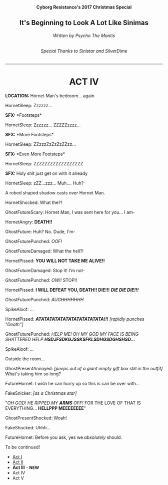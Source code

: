 <div class=""><center>
<h4>Cyborg Resistance's 2017 Christmas Special</h4>
<h2>It's Beginning to Look A Lot Like Sinimas</h2>
<h6>Written by Psycho The Mantis</h6>
<h6>Special Thanks to Sinistar and SilverDime</h6>
<hr>
</center></div>

<div class=""><center>
<h1>ACT IV</h1>
</center></div>

<div class="narration"><b>LOCATION: </b>Hornet Man's bedroom... again</div>

HornetSleep: Zzzzzz...

<div class="narration"><b>SFX: </b>*Footsteps*</div>

HornetSleep: Zzzzzz... ZZZZZzzzz...

<div class="narration"><b>SFX: </b>*More Footsteps*</div>

HornetSleep: ZZzzzZzZzZzZZzz...

<div class="narration"><b>SFX: </b>*Even More Footsteps*</div>

HornetSleep: ZZZZZZZZZZZZZZZZZZ

<div class="narration"><b>SFX: </b>Holy shit just get on with it already</div>

HornetSleep: zZZ...zzz... Muh.... Huh?

<div class="narration">A robed shaped shadow casts over Hornet Man.</div>

HornetShocked: What the?!

GhostFutureScary: Hornet Man, I was sent here for you... I am-

HornetAngry: **DEATH!!**

GhostFuture: Huh? No. Dude, I'm-

GhostFuturePunched: *OOF!*

GhostFutureDamaged: What the hell?!

HornetPissed: **YOU WILL NOT TAKE ME ALIVE!!**

GhostFutureDamaged: Stop it! I'm not-

GhostFuturePunched: *OW!!* STOP!!

HornetPissed: **I WILL DEFEAT YOU, DEATH!! DIE!!!** ***DIE DIE DIE!!!***

GhostFuturePunched: *AUGHHHHHHH*

SpikeAloof: ...

HornetPissed: ***ATATATATATATATATATATATATA!!!*** *[rapidly punches "Death"]*

GhostFuturePunched: *HELP ME! OH MY GOD MY FACE IS BEING SHATTERED HELP* ***HSDJFSDKGJSSKSFKLSDHGSDGHSHSD...***

SpikeAloof: ...

<div class="narration">Outside the room...</div>

GhostPresentAnnoyed: *[peeps out of a giant empty gift box still in the outfit]* What's taking him so long?

FutureHornet: I wish he can hurry up so this is can be over with...

FakeSnicker: *[as a Christmas star]* 

<div class="narration">"<i>OH GOD! HE RIPPED MY <b>ARMS</b> OFF!</i> FOR THE LOVE OF THAT IS EVERYTHING... <b>HELLPPP MEEEEEEEE</b>"</div>

GhostPresentShocked: Woah!

FakeShocked: Uhhh...

FutureHornet: Before you ask, yes we *absolutely* should.

<div class="narration">
To be continued!
<ul>
<li><a href="CR_XMAS_2017_ACT_I.html">Act I</a></li> 
<li><a href="CR_XMAS_2017_ACT_II.html">Act II</a></li> 
<li><b>Act III</b> - <b><font size="2">NEW</font></b></li>
<li>Act IV</li>
<li>Act V</li></ul>
</div>


<script src="assets/js/replacediv.js"></script>
<script src="assets/js/mugshots.js"></script>